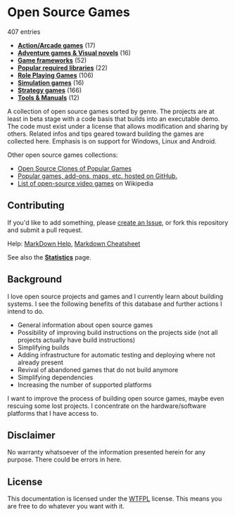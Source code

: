 # Open Source Games

[comment]: # (start of autogenerated content, do not edit)
407 entries
- **[Action/Arcade games](games/action/_toc.md)** (17)
- **[Adventure games & Visual novels](games/adventure/_toc.md)** (16)
- **[Game frameworks](games/framework/_toc.md)** (52)
- **[Popular required libraries](games/library/_toc.md)** (22)
- **[Role Playing Games](games/rpg/_toc.md)** (106)
- **[Simulation games](games/simulation/_toc.md)** (16)
- **[Strategy games](games/strategy/_toc.md)** (166)
- **[Tools & Manuals](games/misc/_toc.md)** (12)

[comment]: # (end of autogenerated content)
A collection of open source games sorted by genre. The projects are at least in beta stage with a code basis that builds
into an executable demo. The code must exist under a license that allows modification and sharing by others.
Related infos and tips geared toward building the games are collected here. Emphasis is on
support for Windows, Linux and Android.

Other open source games collections:

- [Open Source Clones of Popular Games](https://github.com/opengaming/osgameclones)
- [Popular games, add-ons, maps, etc. hosted on GitHub.](https://github.com/leereilly/games)
- [List of open-source video games](https://en.wikipedia.org/wiki/List_of_open-source_video_games) on Wikipedia

## Contributing

If you'd like to add something, please [create an Issue](https://github.com/Trilarion/opensourcegames/issues),
or fork this repository and submit a pull request.

Help: [MarkDown Help](https://help.github.com/articles/github-flavored-markdown), [Markdown Cheatsheet](https://github.com/adam-p/markdown-here/wiki/Markdown-Cheatsheet)

See also the **[Statistics](games/statistics.md)** page.

## Background

I love open source projects and games and I currently learn about building systems. I see the following benefits of this database
and further actions I intend to do.

- General information about open source games
- Possibility of improving build instructions on the projects side (not all projects actually have build instructions)
- Simplifying builds
- Adding infrastructure for automatic testing and deploying where not already present
- Revival of abandoned games that do not build anymore
- Simplifying dependencies
- Increasing the number of supported platforms

I want to improve the process of building open source games, maybe even rescuing some lost projects.
I concentrate on the hardware/software platforms that I have access to.

## Disclaimer
 
 No warranty whatsoever of the information presented herein for any purpose. There could be errors in here.

## License

This documentation is licensed under the [WTFPL](LICENSE) license. This means you are free to do whatever you want with it.

